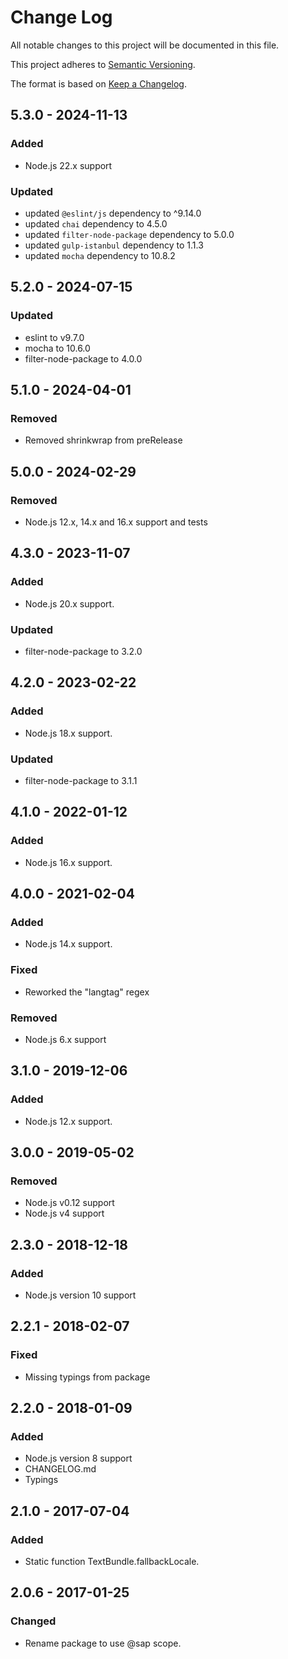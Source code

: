 # Change Log
All notable changes to this project will be documented in this file.

This project adheres to [Semantic Versioning](http://semver.org/).

The format is based on [Keep a Changelog](http://keepachangelog.com/).

## 5.3.0 - 2024-11-13

### Added
- Node.js 22.x support

### Updated 
- updated `@eslint/js` dependency to ^9.14.0
- updated `chai` dependency to 4.5.0
- updated `filter-node-package` dependency to 5.0.0
- updated `gulp-istanbul` dependency to 1.1.3
- updated `mocha` dependency to 10.8.2

## 5.2.0 - 2024-07-15

### Updated 
- eslint to v9.7.0
- mocha to 10.6.0
- filter-node-package to 4.0.0

## 5.1.0 - 2024-04-01

### Removed
- Removed shrinkwrap from preRelease

## 5.0.0 - 2024-02-29

### Removed
- Node.js 12.x, 14.x and 16.x support and tests

## 4.3.0 - 2023-11-07

### Added
- Node.js 20.x support.

### Updated
- filter-node-package to 3.2.0

## 4.2.0 - 2023-02-22

### Added
- Node.js 18.x support.

### Updated
- filter-node-package to 3.1.1

## 4.1.0 - 2022-01-12

### Added
- Node.js 16.x support.

## 4.0.0 - 2021-02-04

### Added
- Node.js 14.x support.

### Fixed
- Reworked the "langtag" regex

### Removed
- Node.js 6.x support

## 3.1.0 - 2019-12-06

### Added
- Node.js 12.x support.

## 3.0.0 - 2019-05-02

### Removed
- Node.js v0.12 support
- Node.js v4 support

## 2.3.0 - 2018-12-18

### Added
- Node.js version 10 support

## 2.2.1 - 2018-02-07

### Fixed
- Missing typings from package

## 2.2.0 - 2018-01-09

### Added
- Node.js version 8 support
- CHANGELOG.md
- Typings

## 2.1.0 - 2017-07-04

### Added
- Static function TextBundle.fallbackLocale.

## 2.0.6 - 2017-01-25

### Changed
- Rename package to use @sap scope.
